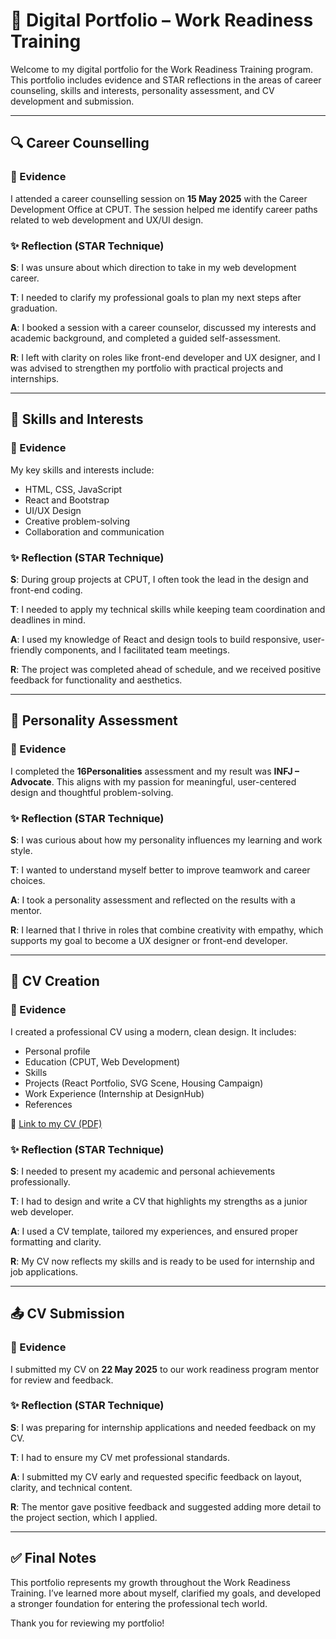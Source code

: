 # 💼 Digital Portfolio – Work Readiness Training

Welcome to my digital portfolio for the Work Readiness Training program. This portfolio includes evidence and STAR reflections in the areas of career counseling, skills and interests, personality assessment, and CV development and submission.

---

## 🔍 Career Counselling

### 📄 Evidence
I attended a career counselling session on **15 May 2025** with the Career Development Office at CPUT. The session helped me identify career paths related to web development and UX/UI design.

### ✨ Reflection (STAR Technique)

**S**: I was unsure about which direction to take in my web development career.

**T**: I needed to clarify my professional goals to plan my next steps after graduation.

**A**: I booked a session with a career counselor, discussed my interests and academic background, and completed a guided self-assessment.

**R**: I left with clarity on roles like front-end developer and UX designer, and I was advised to strengthen my portfolio with practical projects and internships.

---

## 🧠 Skills and Interests

### 📄 Evidence
My key skills and interests include:
- HTML, CSS, JavaScript
- React and Bootstrap
- UI/UX Design
- Creative problem-solving
- Collaboration and communication

### ✨ Reflection (STAR Technique)

**S**: During group projects at CPUT, I often took the lead in the design and front-end coding.

**T**: I needed to apply my technical skills while keeping team coordination and deadlines in mind.

**A**: I used my knowledge of React and design tools to build responsive, user-friendly components, and I facilitated team meetings.

**R**: The project was completed ahead of schedule, and we received positive feedback for functionality and aesthetics.

---

## 🧬 Personality Assessment

### 📄 Evidence
I completed the **16Personalities** assessment and my result was **INFJ – Advocate**. This aligns with my passion for meaningful, user-centered design and thoughtful problem-solving.

### ✨ Reflection (STAR Technique)

**S**: I was curious about how my personality influences my learning and work style.

**T**: I wanted to understand myself better to improve teamwork and career choices.

**A**: I took a personality assessment and reflected on the results with a mentor.

**R**: I learned that I thrive in roles that combine creativity with empathy, which supports my goal to become a UX designer or front-end developer.

---

## 📃 CV Creation

### 📄 Evidence
I created a professional CV using a modern, clean design. It includes:
- Personal profile
- Education (CPUT, Web Development)
- Skills
- Projects (React Portfolio, SVG Scene, Housing Campaign)
- Work Experience (Internship at DesignHub)
- References

📎 [Link to my CV (PDF)](https://github.com/Eyemsham/digital-portfolio/blob/main/CV.pdf)

### ✨ Reflection (STAR Technique)

**S**: I needed to present my academic and personal achievements professionally.

**T**: I had to design and write a CV that highlights my strengths as a junior web developer.

**A**: I used a CV template, tailored my experiences, and ensured proper formatting and clarity.

**R**: My CV now reflects my skills and is ready to be used for internship and job applications.

---

## 📤 CV Submission

### 📄 Evidence
I submitted my CV on **22 May 2025** to our work readiness program mentor for review and feedback.

### ✨ Reflection (STAR Technique)

**S**: I was preparing for internship applications and needed feedback on my CV.

**T**: I had to ensure my CV met professional standards.

**A**: I submitted my CV early and requested specific feedback on layout, clarity, and technical content.

**R**: The mentor gave positive feedback and suggested adding more detail to the project section, which I applied.

---

## ✅ Final Notes

This portfolio represents my growth throughout the Work Readiness Training. I’ve learned more about myself, clarified my goals, and developed a stronger foundation for entering the professional tech world.

Thank you for reviewing my portfolio!

